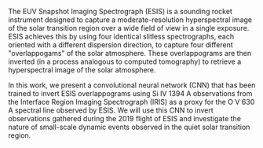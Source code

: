 The EUV Snapshot Imaging Spectrograph (ESIS) is a sounding rocket instrument
designed to capture a moderate-resolution hyperspectral image of the solar 
transition region over a wide field of view in a single exposure.
ESIS achieves this by using four identical slitless spectrographs, each oriented
with a different dispersion direction, to capture four different "overlappogams"
of the solar atmosphere.
These overlappograms are then inverted (in a process analogous to computed 
tomography) to retrieve a hyperspectral image of the solar atmosphere.

In this work, we present a convolutional neural network (CNN) that has been
trained to invert ESIS overlappograms using Si IV 1394 A observations from the 
Interface Region Imaging Spectrograph (IRIS) as a proxy for the O V 630 A 
spectral line observed by ESIS. 
We will use this CNN to invert observations gathered during the 2019 flight of
ESIS and investigate the nature of small-scale dynamic events observed in the
quiet solar transition region.